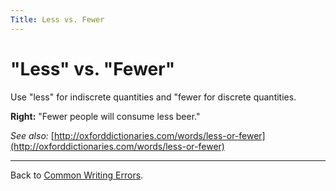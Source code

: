 ```yaml
---
Title: Less vs. Fewer
---
```

# "Less" vs. "Fewer"
Use "less" for indiscrete quantities and "fewer for discrete quantities.

**Right:** "Fewer people will consume less beer."

*See also:* [http://oxforddictionaries.com/words/less-or-fewer](http://oxforddictionaries.com/words/less-or-fewer)

---

Back to [Common Writing Errors](/wiki/howtos/commonwritingerrors/).
